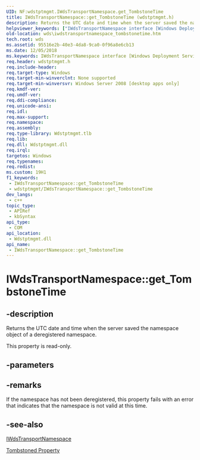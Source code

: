 ```yaml
---
UID: NF:wdstptmgmt.IWdsTransportNamespace.get_TombstoneTime
title: IWdsTransportNamespace::get_TombstoneTime (wdstptmgmt.h)
description: Returns the UTC date and time when the server saved the namespace object of a deregistered namespace.
helpviewer_keywords: ["IWdsTransportNamespace interface [Windows Deployment Services]","TombstoneTime property","IWdsTransportNamespace.TombstoneTime","IWdsTransportNamespace.get_TombstoneTime","IWdsTransportNamespace::TombstoneTime","IWdsTransportNamespace::get_TombstoneTime","TombstoneTime property [Windows Deployment Services]","TombstoneTime property [Windows Deployment Services]","IWdsTransportNamespace interface","get_TombstoneTime","wds.iwdstransportnamespace_tombstonetime","wdstptmgmt/IWdsTransportNamespace::TombstoneTime","wdstptmgmt/IWdsTransportNamespace::get_TombstoneTime"]
old-location: wds\iwdstransportnamespace_tombstonetime.htm
tech.root: wds
ms.assetid: 95516e2b-40e3-4da8-9ca0-0f96a8e6cb13
ms.date: 12/05/2018
ms.keywords: IWdsTransportNamespace interface [Windows Deployment Services],TombstoneTime property, IWdsTransportNamespace.TombstoneTime, IWdsTransportNamespace.get_TombstoneTime, IWdsTransportNamespace::TombstoneTime, IWdsTransportNamespace::get_TombstoneTime, TombstoneTime property [Windows Deployment Services], TombstoneTime property [Windows Deployment Services],IWdsTransportNamespace interface, get_TombstoneTime, wds.iwdstransportnamespace_tombstonetime, wdstptmgmt/IWdsTransportNamespace::TombstoneTime, wdstptmgmt/IWdsTransportNamespace::get_TombstoneTime
req.header: wdstptmgmt.h
req.include-header: 
req.target-type: Windows
req.target-min-winverclnt: None supported
req.target-min-winversvr: Windows Server 2008 [desktop apps only]
req.kmdf-ver: 
req.umdf-ver: 
req.ddi-compliance: 
req.unicode-ansi: 
req.idl: 
req.max-support: 
req.namespace: 
req.assembly: 
req.type-library: Wdstptmgmt.tlb
req.lib: 
req.dll: Wdstptmgmt.dll
req.irql: 
targetos: Windows
req.typenames: 
req.redist: 
ms.custom: 19H1
f1_keywords:
 - IWdsTransportNamespace::get_TombstoneTime
 - wdstptmgmt/IWdsTransportNamespace::get_TombstoneTime
dev_langs:
 - c++
topic_type:
 - APIRef
 - kbSyntax
api_type:
 - COM
api_location:
 - Wdstptmgmt.dll
api_name:
 - IWdsTransportNamespace::get_TombstoneTime
---
```


# IWdsTransportNamespace::get_TombstoneTime


## -description

Returns the UTC date and time when the server saved the namespace object of a deregistered namespace.

This property is read-only.

## -parameters

## -remarks

If the namespace has not been deregistered, this property fails with an error that indicates that the namespace is not valid at this time.

## -see-also

<a href="/windows/desktop/api/wdstptmgmt/nn-wdstptmgmt-iwdstransportnamespace">IWdsTransportNamespace</a>



<a href="/windows/desktop/api/wdstptmgmt/nf-wdstptmgmt-iwdstransportnamespace-get_tombstoned">Tombstoned Property</a>

